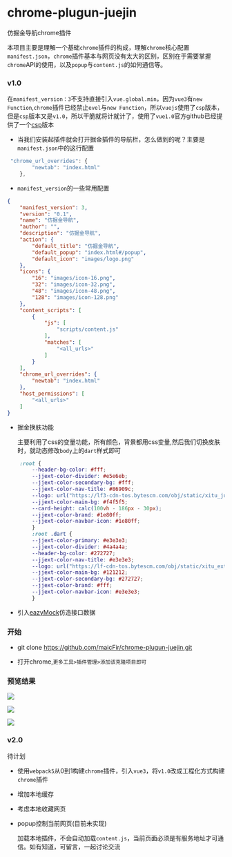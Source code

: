 
# chrome-plugun-juejin

仿掘金导航chrome插件

本项目主要是理解一个基础`chrome`插件的构成，理解`chrome`核心配置`manifest.json`，`chrome`插件基本与网页没有太大的区别，区别在于需要掌握`chrome`API的使用，以及`popup`与`content.js`的如何通信等。

### v1.0
在`manifest_version：3`不支持直接引入`vue.global.min`，因为`vue3`有`new Function`,`chrome`插件已经禁止`evel`与`new Function`，所以`vuejs`使用了`csp`版本，但是`csp`版本又是`v1.0`，所以干脆就将计就计了，使用了`vue1.0`官方github已经提供了一个[csp](https://github.com/vuejs/vue/tree/csp)版本


* 当我们安装起插件就会打开掘金插件的导航栏，怎么做到的呢？主要是`manifest.json`中的这行配置

```js
 "chrome_url_overrides": {
        "newtab": "index.html"
    },
```
* `manifest_version`的一些常用配置
  

```json
{
    "manifest_version": 3,
    "version": "0.1",
    "name": "仿掘金导航",
    "author": "",
    "description": "仿掘金导航",
    "action": {
        "default_title": "仿掘金导航",
        "default_popup": "index.html#/popup",
        "default_icon": "images/logo.png"
    },
    "icons": {
        "16": "images/icon-16.png",
        "32": "images/icon-32.png",
        "48": "images/icon-48.png",
        "128": "images/icon-128.png"
    },
    "content_scripts": [
        {
            "js": [
                "scripts/content.js"
            ],
            "matches": [
                "<all_urls>"
            ]
        }
    ],
    "chrome_url_overrides": {
        "newtab": "index.html"
    },
    "host_permissions": [
        "<all_urls>"
    ]
}
```
  
* 掘金换肤功能

    主要利用了css的变量功能，所有颜色，背景都用css变量,然后我们切换皮肤时，就动态修改`body`上的`dart`样式即可

```css
    :root {
        --header-bg-color: #fff;
        --jjext-color-divider: #e5e6eb;
        --jjext-color-secondary-bg: #fff;
        --jjext-color-nav-title: #86909c;
        --logo: url("https://lf3-cdn-tos.bytescm.com/obj/static/xitu_juejin_web/e08da34488b114bd4c665ba2fa520a31.svg");
        --jjext-color-main-bg: #f4f5f5;
        --card-height: calc(100vh - 186px - 30px);
        --jjext-color-brand: #1e80ff;
        --jjext-color-navbar-icon: #1e80ff;
        }
        :root .dart {
        --jjext-color-primary: #e3e3e3;
        --jjext-color-divider: #4a4a4a;
        --header-bg-color: #272727;
        --jjext-color-nav-title: #e3e3e3;
        --logo: url("https://lf-cdn-tos.bytescm.com/obj/static/xitu_extension/static/brand-dark.3111cff6.svg");
        --jjext-color-main-bg: #121212;
        --jjext-color-secondary-bg: #272727;
        --jjext-color-brand: #fff;
        --jjext-color-navbar-icon: #e3e3e3;
        }
```

* 引入[eazyMock]("https://mock.mengxuegu.com/")仿造接口数据
  
### 开始

* git clone https://github.com/maicFir/chrome-plugun-juejin.git
  
* 打开chrome,`更多工具>插件管理>添加该克隆项目即可`


### 预览结果
![](https://files.mdnice.com/user/24614/136cfc99-bbb7-4014-8e33-c786f53ba24b.png)

![](https://files.mdnice.com/user/24614/a6c2fa8c-cc3b-4a0d-aa2e-20c7d2073cef.png)

![](https://files.mdnice.com/user/24614/abd1d7f6-621b-47e6-add8-147d392db343.png)

### v2.0

待计划

* 使用`webpack5`从0到1构建`chrome`插件，引入`vue3`，将`v1.0`改成工程化方式构建`chrome`插件
  
* 增加本地缓存

* 考虑本地收藏网页

* popup控制当前网页(目前未实现)

    加载本地插件，不会自动加载`content.js`，当前页面必须是有服务地址才可通信。如有知道，可留言，一起讨论交流